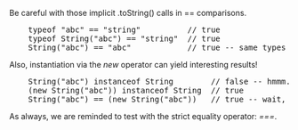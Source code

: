 Be careful with those implicit .toString() calls in == comparisons.

<pre lang="javascript">
    typeof "abc" == "string"          // true
    typeof String("abc") == "string"  // true
    String("abc") == "abc"            // true -- same types get casted to equal each other
</pre>

Also, instantiation via the _new_ operator can yield interesting results!

<pre lang="javascript">
    String("abc") instanceof String        // false -- hmmm...
    (new String("abc")) instanceof String  // true
    String("abc") == (new String("abc"))   // true -- wait, wtf?
</pre>

As always, we are reminded to test with the strict equality operator: _===_.
